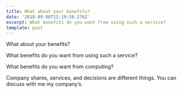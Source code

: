 ```yaml
---
title: What about your benefits?
date: '2018-09-08T12:19:58.276Z'
excerpt: What benefits do you want from using such a service?
template: post
---
```

What about your benefits?

What benefits do you want from using such a service?

What benefits do you want from computing?

Company shares, services, and decisions are different things. You can discuss with me my company’s.
